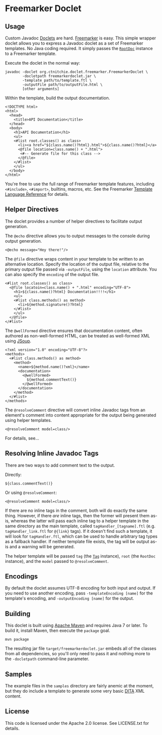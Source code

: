 Freemarker Doclet
=================

Usage
-----

Custom Javadoc [Doclets](https://docs.oracle.com/javase/6/docs/technotes/guides/javadoc/doclet/overview.html) are hard. [Freemarker](http://freemarker.org/) is easy. This simple wrapper doclet allows you to express a Javadoc doclet as a set of Freemarker templates. No Java coding required. It simply passes the  [`RootDoc`](https://docs.oracle.com/javase/8/docs/jdk/api/javadoc/doclet/com/sun/javadoc/RootDoc.html) instance to a Freemarker template.

Execute the doclet in the normal way:

    javadoc -doclet org.ctnitchie.doclet.freemarker.FreemarkerDoclet \
            -docletpath freemarkerdoclet.jar \
            -template path/to/template.ftl \
            -outputFile path/to/outputFile.html \
            [other arguments]

Within the template, build the output documentation.

    <!DOCTYPE html>
    <html>
      <head>
        <title>API Documentation</title>
      </head>
      <body>
        <h1>API Documentation</h1>
        <ul>
        <#list root.classes() as class>
          <li><a href="${class.name()?html}.html">${class.name()?html}</a>
          <@file location=class.name() + ".html">
           <#-- Generate file for this class -->
          </@file>
        </#list>
        </ul>
      </body>
    </html>

You're free to use the full range of Freemarker template features, including `<#include>`, `<#import>`, builtins, macros, etc. See the Freemarker [Template Language Reference](http://freemarker.org/docs/ref.html) for details.

Helper Directives
-----------------

The doclet provides a number of helper directives to facilitate output generation.

The `@echo` directive allows you to output messages to the console during output generation.

    <@echo message="Hey there!"/>

The `@file` directive wraps content in your template to be written to an alternative location. Specify the location of the output file, relative to the primary output file passed via `-outputFile`, using the `location` attribute. You can also specify the `encoding` of the output file.

    <#list root.classes() as class>
      <@file locatoin=class.name() + ".html" encoding="UTF-8">
        <h1>${class.name()?html} Documentation!!!!</h1>
        <ul>
        <#list class.methods() as method>
          <li>${method.signature()?html}
        </#list>
        </ul>
      </@file>
    </#list>

The `@wellFormed` directive ensures that documentation content, often authored as non-well-formed HTML, can be treated as well-formed XML using [JSoup](http://jsoup.org/).

    <?xml version="1.0" encoding="UTF-8"?>
    <methods>
      <#list class.methods() as method>
        <method>
          <name>${method.name()?xml}</name>
          <documentation>
            <@wellFormed>
              ${method.commentText()}
            </@wellFormed>
          </documentation>
        </method>
      </#list>
    </methods>

The `@resolveComment` directive will convert inline Javadoc tags from an element's comment into content appropriate for the output being generated using helper templates.

    <@resolveComment model=class/>

For details, see...

Resolving Inline Javadoc Tags
-----------------------------

There are two ways to add comment text to the output.

Directly:

    ${class.commentText()}

Or using `@resolveComment`:

    <@resolveComment model=class/>

If there are no inline tags in the comment, both will do exactly the same thing. However, if there *are* inline tags, then the former will present them as-is, whereas the latter will pass each inline tag to a helper template in the same directory as the main template, called `tagHandler_[tagname].ftl` (e.g. `tagHandler_link.ftl` for `@{link}` tags). If it doesn't find such a template, it will look for `tagHandler.ftl`, which can be used to handle arbitrary tag types as a fallback handler. If neither template file exists, the tag will be output as-is and a warning will be generated.

The helper template will be passed `tag` (the [`Tag`](https://docs.oracle.com/javase/8/docs/jdk/api/javadoc/doclet/com/sun/javadoc/Tag.html) instance), `root` (the `RootDoc` instance), and the `model` passed to `@resolveComment`.

Encodings
---------
By default the doclet assumes UTF-8 encoding for both input and output. If you need to use another encoding, pass `-templateEncoding [name]` for the template's encoding, and `-outputEncoding [name]` for the output.

Building
--------

This doclet is built using [Apache Maven](https://maven.apache.org/) and requires Java 7 or later. To build it, install Maven, then execute the `package` goal.

    mvn package

The resulting jar file `target/freemarkerdoclet.jar` embeds all of the classes from all dependencies, so you'll only need to pass it and nothing more to the `-docletpath` command-line parameter.

Samples
-------

The example files in the `samples` directory are fairly anemic at the moment, but they do include a template to generate some very basic [DITA](http://dita.xml.org/) XML content.

License
-------

This code is licensed under the Apache 2.0 license. See LICENSE.txt for details.
